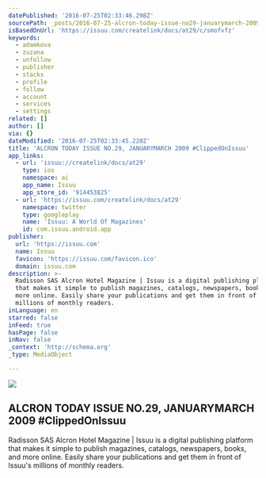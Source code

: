 ```yaml
---
datePublished: '2016-07-25T02:33:46.298Z'
sourcePath: _posts/2016-07-25-alcron-today-issue-no29-januarymarch-2009-clippedonissuu.md
isBasedOnUrl: 'https://issuu.com/createlink/docs/at29/c/smofvfz'
keywords:
  - adamkova
  - zuzana
  - unfollow
  - publisher
  - stacks
  - profile
  - follow
  - account
  - services
  - settings
related: []
author: []
via: {}
dateModified: '2016-07-25T02:33:45.220Z'
title: 'ALCRON TODAY ISSUE NO.29, JANUARY­MARCH 2009 #ClippedOnIssuu'
app_links:
  - url: 'issuu://createlink/docs/at29'
    type: ios
    namespace: ai
    app_name: Issuu
    app_store_id: '914453825'
  - url: 'https://issuu.com/createlink/docs/at29'
    namespace: twitter
    type: googleplay
    name: 'Issuu: A World Of Magazines'
    id: com.issuu.android.app
publisher:
  url: 'https://issuu.com'
  name: Issuu
  favicon: 'https://issuu.com/favicon.ico'
  domain: issuu.com
description: >-
  Radisson SAS Alcron Hotel Magazine | Issuu is a digital publishing platform
  that makes it simple to publish magazines, catalogs, newspapers, books, and
  more online. Easily share your publications and get them in front of Issuu's
  millions of monthly readers.
inLanguage: en
starred: false
inFeed: true
hasPage: false
inNav: false
_context: 'http://schema.org'
_type: MediaObject

---
```

<article style=""><img src="https://imgflo.herokuapp.com/graph/vahj1ThiexotieMo/8b32c66dc4a6103fd3049a3fb3cc9c91/noop?input=https%3A%2F%2Fissuu.com%2Fcall%2Fclippingsv2%2Fclip%2Fsmofvfz%2Fcrop" /><h1>ALCRON TODAY ISSUE NO.29, JANUARY­MARCH 2009 #ClippedOnIssuu</h1><p>Radisson SAS Alcron Hotel Magazine | Issuu is a digital publishing platform that makes it simple to publish magazines, catalogs, newspapers, books, and more online. Easily share your publications and get them in front of Issuu's millions of monthly readers.</p></article>